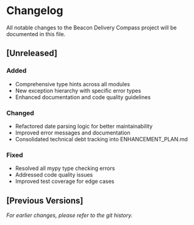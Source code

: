 # Changelog

All notable changes to the Beacon Delivery Compass project will be documented in this file.

## [Unreleased]

### Added
- Comprehensive type hints across all modules
- New exception hierarchy with specific error types
- Enhanced documentation and code quality guidelines

### Changed
- Refactored date parsing logic for better maintainability
- Improved error messages and documentation
- Consolidated technical debt tracking into ENHANCEMENT_PLAN.md

### Fixed
- Resolved all mypy type checking errors
- Addressed code quality issues
- Improved test coverage for edge cases

## [Previous Versions]

*For earlier changes, please refer to the git history.*
